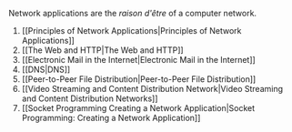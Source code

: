 Network applications are the *raison d'être* of a computer network.

1. [[Principles of Network Applications|Principles of Network Applications]]
2. [[The Web and HTTP|The Web and HTTP]]
3. [[Electronic Mail in the Internet|Electronic Mail in the Internet]]
4. [[DNS|DNS]]
5. [[Peer-to-Peer File Distribution|Peer-to-Peer File Distribution]]
6. [[Video Streaming and Content Distribution Network|Video Streaming and Content Distribution Networks]]
7. [[Socket Programming Creating a Network Application|Socket Programming: Creating a Network Application]]
